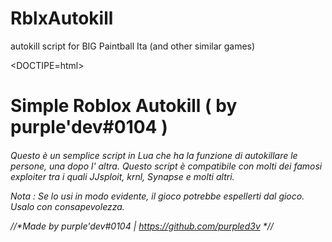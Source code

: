 # RblxAutokill
autokill script for BIG Paintball Ita (and other similar games)


<DOCTIPE=html>
<html>
<h1 text-align="center">Simple Roblox Autokill ( by purple'dev#0104 )</h1>
<h6 text-align="center">Questo è un semplice script in Lua che ha la funzione di autokillare le persone, una dopo l' altra.
Questo script è compatibile con molti dei famosi exploiter tra i quali JJsploit, krnl, Synapse e molti altri.

Nota : Se lo usi in modo evidente, il gioco potrebbe espellerti dal gioco. Usalo con consapevolezza.

//*Made by purple'dev#0104 | https://github.com/purpled3v *//</h6>

</html>
